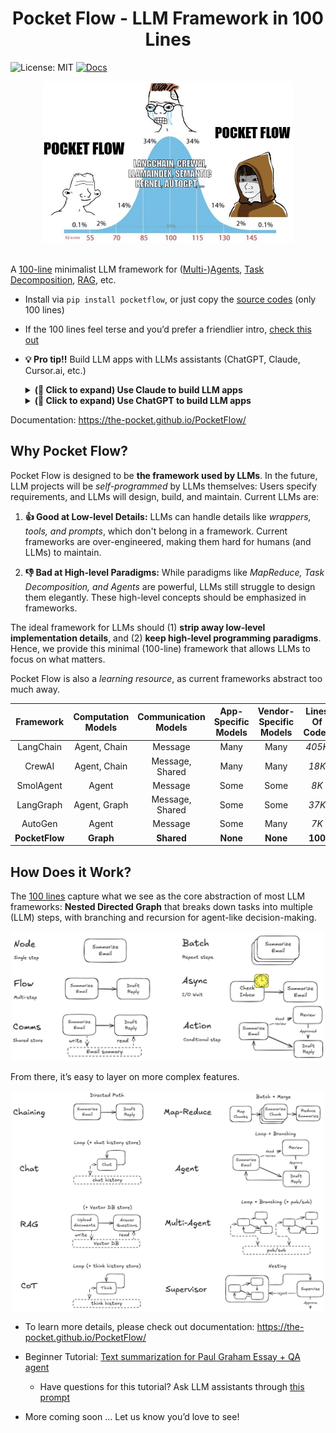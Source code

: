 <h1 align="center">Pocket Flow - LLM Framework in 100 Lines</h1>



![License: MIT](https://img.shields.io/badge/License-MIT-yellow.svg)
[![Docs](https://img.shields.io/badge/docs-latest-blue)](https://the-pocket.github.io/PocketFlow/)

<div align="center">
  <img src="./assets/minillmflow.jpg" width="400"/>
</div>

<br>

A [100-line](pocketflow/__init__.py) minimalist LLM framework for ([Multi-](https://the-pocket.github.io/PocketFlow/multi_agent.html))[Agents](https://the-pocket.github.io/PocketFlow/agent.html), [Task Decomposition](https://the-pocket.github.io/PocketFlow/decomp.html), [RAG](https://the-pocket.github.io/PocketFlow/rag.html), etc.

- Install via  ```pip install pocketflow```, or just copy the [source codes](pocketflow/__init__.py) (only 100 lines)

- If the 100 lines feel terse and you’d prefer a friendlier intro, [check this out](https://chatgpt.com/share/678564bd-1ba4-8000-98e4-a6ffe363c1b8)

- **💡 Pro tip!!** Build LLM apps with LLMs assistants (ChatGPT, Claude, Cursor.ai, etc.)

  <details>
    <summary><b>(🫵 Click to expand) Use Claude to build LLM apps</b></summary>

    - Create a [project](https://www.anthropic.com/news/projects) and upload the [docs](docs) to project knowledge
  
    - Set project custom instructions. For example:
      ```
      1. check "tool.md" and "llm.md" for the required functions.
      2. design the high-level (batch) flow and nodes in artifact using mermaid
      3. design the shared memory structure: define its fields, data structures, and how they will be updated.
      Think out aloud for above first and ask users if your design makes sense.
      4. Finally, implement. Start with simple, minimalistic codes without, for example, typing. Write the codes in artifact.
      ```
    - Ask it to build LLM apps (Sonnet 3.5 strongly recommended)!
      ```
      Help me build a chatbot based on a directory of PDFs.
      ```
 
      <div align="center">
        <img src="./assets/claude_project.gif"/>
      </div>
  </details>

  <details>
    <summary><b>(🫵 Click to expand) Use ChatGPT to build LLM apps</b></summary>

    - Try the [GPT assistant](https://chatgpt.com/g/g-677464af36588191b9eba4901946557b-mini-llm-flow-assistant). However, it uses older models, which are good for explaining but not that good at coding.

      <div align="center">
        <img src="./assets/gpt_store.gif"/>
      </div>

    - For stronger coding capabilities, consider sending the [docs](docs) to more advanced models like O1.
  
        - Paste the docs link (https://github.com/the-pocket/PocketFlow/tree/main/docs) to [Gitingest](https://gitingest.com/).

        - Then, paste the generated contents into your O1 prompt, and ask it to build LLM apps.
     
    
  </details>


Documentation: https://the-pocket.github.io/PocketFlow/

## Why Pocket Flow?

Pocket Flow is designed to be **the framework used by LLMs**. In the future, LLM projects will be *self-programmed* by LLMs themselves: Users specify requirements, and LLMs will design, build, and maintain. Current LLMs are:

1. **👍 Good at Low-level Details:** LLMs can handle details like *wrappers, tools, and prompts*, which don't belong in a framework. Current frameworks are over-engineered, making them hard for humans (and LLMs) to maintain.

2. **👎 Bad at High-level Paradigms:** While paradigms like *MapReduce, Task Decomposition, and Agents* are powerful, LLMs still struggle to design them elegantly. These high-level concepts should be emphasized in frameworks.

The ideal framework for LLMs should (1) **strip away low-level implementation details**, and (2) **keep high-level programming paradigms**. Hence, we provide this minimal (100-line) framework that allows LLMs to focus on what matters.  

Pocket Flow is also a *learning resource*, as current frameworks abstract too much away.

| Framework      | Computation Models | Communication Models | App-Specific Models                                    | Vendor-Specific Models                                   | Lines Of Codes            | Package + Dependency Size         |
|:--------------:|:------------------:|:--------------------:|:-------------------------------------------------------:|:--------------------------------------------------------:|:-----------------:|:---------------------------:|
| LangChain      | Agent, Chain       | Message              | Many                       | Many                          | *405K*            | *+166MB*                    |
| CrewAI         | Agent, Chain       | Message, Shared      | Many              | Many               | *18K*             | *+173MB*                    |
| SmolAgent      | Agent              | Message              | Some              | Some              | *8K*              | *+198MB*                    |
| LangGraph      | Agent, Graph       | Message, Shared      | Some                          | Some                  | *37K*             | *+51MB*                     |
| AutoGen        | Agent              | Message              | Some                   | Many             | *7K*  | *+26MB*         |
| **PocketFlow** | **Graph**          | **Shared**           | **None**                                                | **None**                                                | **100**           | **+56KB**                   |


## How Does it Work?

The [100 lines](pocketflow/__init__.py) capture what we see as the core abstraction of most LLM frameworks: **Nested Directed Graph** that breaks down tasks into multiple (LLM) steps, with branching and recursion for agent-like decision-making. 

<div align="center">
  <img src="./assets/abstraction.png" width="500"/>
</div>

From there, it’s easy to layer on more complex features.

<div align="center">
  <img src="./assets/paradigm.png" width="500"/>
</div>

- To learn more details, please check out documentation: https://the-pocket.github.io/PocketFlow/

- Beginner Tutorial: [Text summarization for Paul Graham Essay + QA agent](https://colab.research.google.com/github/the-pocket/PocketFlow/blob/main/cookbook/demo.ipynb)

    - Have questions for this tutorial? Ask LLM assistants through [this prompt](https://chatgpt.com/share/676f16d2-7064-8000-b9d7-f6874346a6b5)
 
- More coming soon ... Let us know you’d love to see!


